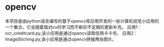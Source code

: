 # opencv
本项目是由python语言编写的基于opencv库应用开发的一些计算机视觉小应用的一个集合。它会随着我对cv的学习而不断的不定期的更新补充。
应用1：ocr_creditcard.py,该小应用是通过opencv读取信用卡卡号。
应用2：ImageStiching.py,该小应用是通过opencv拼接两张图片。



